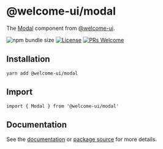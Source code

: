 # @welcome-ui/modal

The [Modal](https://welcome-ui.com/components/modal) component from [@welcome-ui](https://welcome-ui.com).

![npm bundle size](https://img.shields.io/bundlephobia/minzip/@welcome-ui/modal) [![License](https://img.shields.io/npm/l/welcome-ui.svg)](https://github.com/WTTJ/welcome-ui/blob/master/LICENSE) [![PRs Welcome](https://img.shields.io/badge/PRs-welcome-mediumspringgreen.svg)](ttps://github.com/WTTJ/welcome-ui/blob/master/CONTRIBUTING.md)

## Installation

    yarn add @welcome-ui/modal

## Import

    import { Modal } from '@welcome-ui/modal'

## Documentation

See the [documentation](https://welcome-ui.com/components/modal) or [package source](https://github.com/WTTJ/welcome-ui/tree/master/packages/Modal) for more details.
